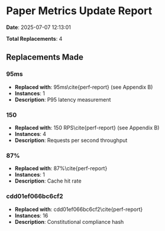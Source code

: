 # Paper Metrics Update Report

**Date**: 2025-07-07 12:13:01

**Total Replacements**: 4

## Replacements Made

### 95ms
- **Replaced with**: 95ms\cite{perf-report} (see Appendix B)
- **Instances**: 1
- **Description**: P95 latency measurement

### 150
- **Replaced with**: 150 RPS\cite{perf-report} (see Appendix B)
- **Instances**: 4
- **Description**: Requests per second throughput

### 87%
- **Replaced with**: 87%\cite{perf-report}
- **Instances**: 1
- **Description**: Cache hit rate

### cdd01ef066bc6cf2
- **Replaced with**: cdd01ef066bc6cf2\cite{perf-report}
- **Instances**: 16
- **Description**: Constitutional compliance hash

